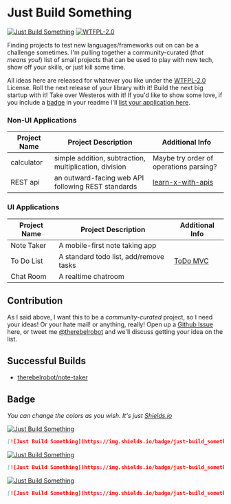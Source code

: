 # Just Build Something

[![Just Build Something](https://img.shields.io/badge/just-build_something-blue.svg?style=flat-square)](https://github.com/therebelrobot/justbuildsomething) [![WTFPL-2.0](https://img.shields.io/badge/license-WTFPL--2.0-blue.svg?style=flat-square)](https://tldrlegal.com/license/do-wtf-you-want-to-public-license-v2-(wtfpl-2.0))

Finding projects to test new languages/frameworks out on can be a challenge sometimes. I'm pulling together a community-curated (*that means you!*) list of small projects that can be used to play with new tech, show off your skills, or just kill some time. 

All ideas here are released for whatever you like under the [WTFPL-2.0](https://tldrlegal.com/license/do-wtf-you-want-to-public-license-v2-(wtfpl-2.0)) License. Roll the next release of your library with it! Build the next big startup with it! Take over Westeros with it! If you'd like to show some love, if you include a [badge](#badge) in your readme I'll [list your application here](#successful-builds).

### Non-UI Applications

Project Name | Project Description | Additional Info
------------ | ------------------- | ---------------
calculator | simple addition, subtraction, multiplication, division | Maybe try order of operations parsing?
REST api | an outward-facing web API following REST standards | [learn-x-with-apis](https://github.com/therebelrobot/learn-x-with-apis)


### UI Applications

Project Name | Project Description | Additional Info
------------ | ------------------- | ---------------
Note Taker | A mobile-first note taking app | 
To Do List | A standard todo list, add/remove tasks | [ToDo MVC](http://todomvc.com/)
Chat Room | A realtime chatroom | 

## Contribution

As I said above, I want this to be a *community-curated* project, so I need your ideas! Or your hate mail! or anything, really! Open up a [Github Issue](https://github.com/therebelrobot/justbuildsomething/issues/new) here, or tweet me [@therebelrobot](https://twitter.com/therebelrobot) and we'll discuss getting your idea on the list.

## Successful Builds

- [therebelrobot/note-taker](https://github.com/therebelrobot/note-taker)

## Badge

*You can change the colors as you wish. It's just [Shields.io](http://shields.io/#your-badge)*

[![Just Build Something](https://img.shields.io/badge/just-build_something-blue.svg?style=plastic)](https://github.com/therebelrobot/justbuildsomething)

```markdown
[![Just Build Something](https://img.shields.io/badge/just-build_something-blue.svg?style=plastic)](https://github.com/therebelrobot/justbuildsomething)
```

[![Just Build Something](https://img.shields.io/badge/just-build_something-blue.svg?style=flat)](https://github.com/therebelrobot/justbuildsomething)

```markdown
[![Just Build Something](https://img.shields.io/badge/just-build_something-blue.svg?style=flat)](https://github.com/therebelrobot/justbuildsomething)
```

[![Just Build Something](https://img.shields.io/badge/just-build_something-blue.svg?style=flat-square)](https://github.com/therebelrobot/justbuildsomething)

```markdown
[![Just Build Something](https://img.shields.io/badge/just-build_something-blue.svg?style=flat-square)](https://github.com/therebelrobot/justbuildsomething)
```
